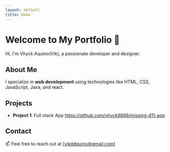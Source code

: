```yaml
---
layout: default
title: Home
---
```


# Welcome to My Portfolio 👋
Hi, I'm Vhyck Aquino(Vik), a passionate developer and designer.

## About Me
I specialize in **web development** using technologies like HTML, CSS, JavaScript, Java, and react.

## Projects
- **Project 1**: Full stack App https://github.com/vhyck8888/missing-411-app


## Contact
📫 Feel free to reach out at [vikddquino@gmail.com]
